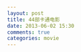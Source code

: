 ```yaml
---
layout: post
title: 44部卡通电影
date: 2013-06-02 15:30
comments: true
categories: movie
---
```


<script src="/forfun/js/44_carton.js" type="text/javascript"></script>  

<div ng-app="app">
  <div class="container">
    <div ng-controller="mainCtrl">
      <div class='m' ng-repeat="m in movies">
        <h3 ng-bind-template='{{ m.Title }}'></h3>
        <div ng-bind-html-unsafe='m.Content'></div>
      </div>
    </div>
  </div>
</div>
